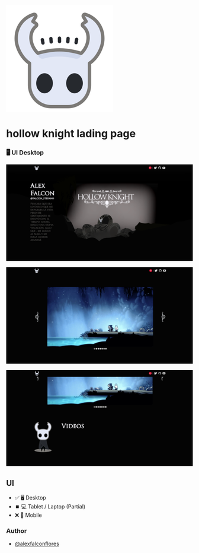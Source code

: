 ![Logo](src/assets/svg/icon-hollow-knight-mono.svg)
# hollow knight lading page

### 🖥️ UI Desktop
!['App Section 1'](assetsReadme/section1.png)

!['App Section 2'](assetsReadme/section2.png)

!['App Section 3'](assetsReadme/section3.png)

## UI
- ✅ 🖥️ Desktop
- ⏹️ 💻 Tablet / Laptop (Partial)
- ❌ 📱 Mobile

### Author
- [@alexfalconflores](https://github.com/alexfalconflores)

